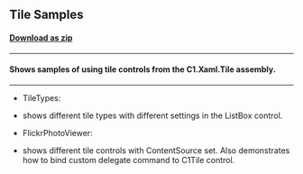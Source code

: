 ## Tile Samples
#### [Download as zip](https://grapecity.github.io/DownGit/#/home?url=https://github.com/GrapeCity/ComponentOne-WPF-Samples/tree/master/NET_462/Tile/CS/TileSamples)
____
#### Shows samples of using tile controls from the C1.Xaml.Tile assembly.
____

* TileTypes:
* shows different tile types with different settings in the ListBox control.


* FlickrPhotoViewer:
* shows different tile controls with ContentSource set. Also demonstrates how to bind custom delegate command to C1Tile control.
